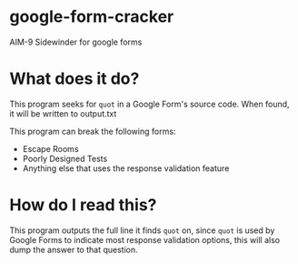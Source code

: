 # google-form-cracker
AIM-9 Sidewinder for google forms

# What does it do?
This program seeks for ```quot``` in a Google Form's source code. When found, it will be written to output.txt

This program can break the following forms:
- Escape Rooms
- Poorly Designed Tests
- Anything else that uses the response validation feature

# How do I read this?

This program outputs the full line it finds ```quot``` on, since ```quot``` is used by Google Forms to indicate most response validation options, this will also dump the answer to that question.
